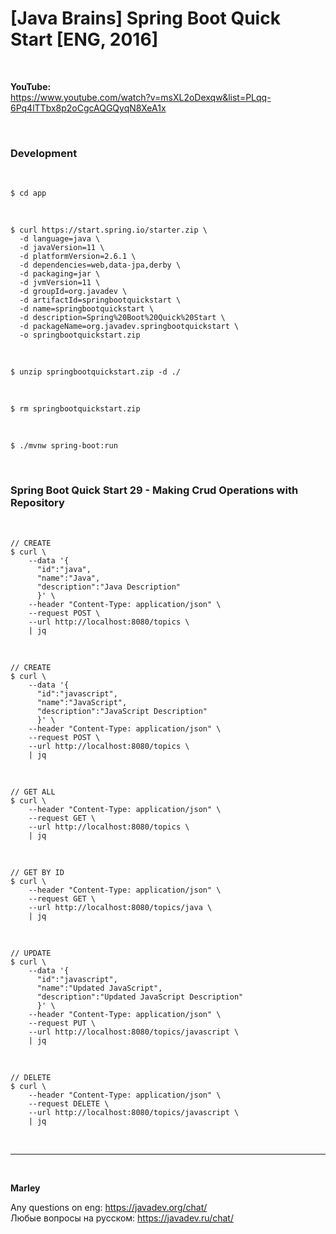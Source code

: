 # [Java Brains] Spring Boot Quick Start [ENG, 2016]


<br/>

**YouTube:**  
https://www.youtube.com/watch?v=msXL2oDexqw&list=PLqq-6Pq4lTTbx8p2oCgcAQGQyqN8XeA1x

<br/>

### Development

<br/>

```
$ cd app
```

<br/>


```
$ curl https://start.spring.io/starter.zip \
  -d language=java \
  -d javaVersion=11 \
  -d platformVersion=2.6.1 \
  -d dependencies=web,data-jpa,derby \
  -d packaging=jar \
  -d jvmVersion=11 \
  -d groupId=org.javadev \
  -d artifactId=springbootquickstart \
  -d name=springbootquickstart \
  -d description=Spring%20Boot%20Quick%20Start \
  -d packageName=org.javadev.springbootquickstart \
  -o springbootquickstart.zip
```


<br/>

```
$ unzip springbootquickstart.zip -d ./
```

<br/>

```
$ rm springbootquickstart.zip
```

<br/>

```
$ ./mvnw spring-boot:run
```


<br/>

### Spring Boot Quick Start 29 - Making Crud Operations with Repository

<br/>

```
// CREATE
$ curl \
    --data '{
      "id":"java",
      "name":"Java",
      "description":"Java Description"
      }' \
    --header "Content-Type: application/json" \
    --request POST \
    --url http://localhost:8080/topics \
    | jq
```

<br/>

```
// CREATE
$ curl \
    --data '{
      "id":"javascript",
      "name":"JavaScript",
      "description":"JavaScript Description"
      }' \
    --header "Content-Type: application/json" \
    --request POST \
    --url http://localhost:8080/topics \
    | jq
```

<br/>

```
// GET ALL
$ curl \
    --header "Content-Type: application/json" \
    --request GET \
    --url http://localhost:8080/topics \
    | jq
```

<br/>

```
// GET BY ID
$ curl \
    --header "Content-Type: application/json" \
    --request GET \
    --url http://localhost:8080/topics/java \
    | jq
```

<br/>

```
// UPDATE
$ curl \
    --data '{
      "id":"javascript",
      "name":"Updated JavaScript",
      "description":"Updated JavaScript Description"
      }' \
    --header "Content-Type: application/json" \
    --request PUT \
    --url http://localhost:8080/topics/javascript \
    | jq
```

<br/>

```
// DELETE
$ curl \
    --header "Content-Type: application/json" \
    --request DELETE \
    --url http://localhost:8080/topics/javascript \
    | jq
```


<br/>

---

<br/>

**Marley**

Any questions on eng: https://javadev.org/chat/  
Любые вопросы на русском: https://javadev.ru/chat/
